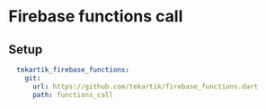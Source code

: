 # Firebase functions call

## Setup

```yaml
  tekartik_firebase_functions:
    git:
      url: https://github.com/tekartik/firebase_functions.dart
      path: functions_call
```
